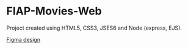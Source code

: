 # FIAP-Movies-Web

Project created using HTML5, CSS3, JSES6 and Node (express, EJS).  

[Figma design](https://bit.ly/3PD5I7K)

